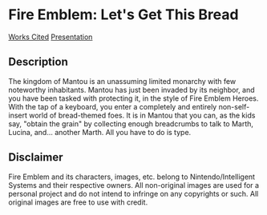 # Fire Emblem: Let's Get This Bread
[Works Cited](https://docs.google.com/document/d/1Y9-2NwLwZYEoqNn9iCBRXU6SntzLxns5A1LvYpD3404/edit?usp=sharing "Google Doc")
[Presentation](https://docs.google.com/presentation/d/1buTjGN28_Lt2KpkpBi9j8jnDkH0zaE3LrU-WJXtJyIg/edit?usp=sharing "Google Slides")

## Description
The kingdom of Mantou is an unassuming limited monarchy with few noteworthy inhabitants. Mantou has just been invaded by its neighbor, and you have been tasked with protecting it, in the style of Fire Emblem Heroes. With the tap of a keyboard, you enter a completely and entirely non-self-insert world of bread-themed foes. It is in Mantou that you can, as the kids say, "obtain the grain" by collecting enough breadcrumbs to talk to Marth, Lucina, and... another Marth. All you have to do is type.

## Disclaimer
Fire Emblem and its characters, images, etc. belong to Nintendo/Intelligent Systems and their respective owners. All non-original images are used for a personal project and do not intend to infringe on any copyrights or such.
All original images are free to use with credit.
